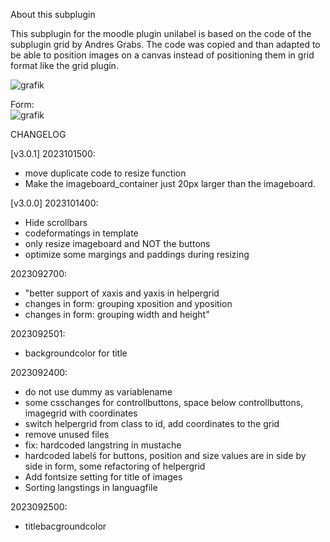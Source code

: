 About this subplugin

This subplugin for the moodle plugin unilabel is based on the code of the subplugin grid by Andres Grabs.
The code was copied and than adapted to be able to position images on a canvas instead of positioning them in grid format like the grid plugin.

![grafik](https://github.com/andreasschenkel/moodle-unilabeltype_imageboard/assets/31856043/eea34642-5717-49d0-bb4d-14b4690d8a78)

Form:  
![grafik](https://github.com/andreasschenkel/moodle-unilabeltype_imageboard/assets/31856043/9e6f8bbb-fd5f-4653-9085-9c5fe80bd6d5)

CHANGELOG

[v3.0.1] 2023101500:

- move duplicate code to resize function 
- Make the imageboard_container just 20px larger than the imageboard.

[v3.0.0] 2023101400:

- Hide scrollbars
- codeformatings in template
- only resize imageboard and NOT the buttons
- optimize some margings and paddings during resizing


2023092700:

- "better support of xaxis and yaxis in helpergrid
- changes in form: grouping xposition and yposition
- changes in form: grouping width and height"


2023092501:
-  backgroundcolor for title


2023092400: 
- do not use dummy as variablename
- some csschanges for controllbuttons, space below controllbuttons, imagegrid with coordinates 
- switch helpergrid from class to id, add coordinates to the grid
- remove unused files 
- fix: hardcoded langstring in mustache
- hardcoded labelś for buttons, position and size values are in side by side in form, some refactoring of helpergrid
- Add fontsize setting for title of images
- Sorting langstings in languagfile

2023092500:
- titlebacgroundcolor